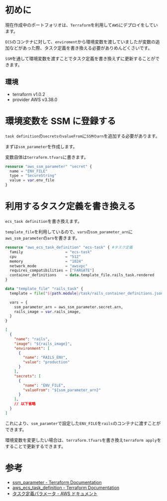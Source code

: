 <!--
title: 【Terraform】ECSの環境変数をSSMを利用して設定する
tags: terraform, AWS, ecs, ssm
-->

# 初めに

現在作成中のポートフォリオは、`Terraform`を利用して`AWS`にデプロイをしています。

`ECS`のコンテナに対して、`enviroment`から環境変数を渡していましたが変数の追加などがあった際、タスク定義を書き換える必要がありめんどくさいです。

`SSM`を通して環境変数を渡すことでタスク定義を書き換えずに更新することができます。

## 環境

- terraform v1.0.2
- provider AWS v3.38.0

# 環境変数を SSM に登録する

`task definition`の`secretsのvalueFrom`に`SSMのarn`を追加する必要があります。

まずは`ssm_parameter`を作成します。

変数自体は`terraform.tfvars`に書きます。

```terraform:ssm.tf
resource "aws_ssm_parameter" "secret" {
  name = "ENV_FILE"
  type = "SecureString"
  value = var.env_file
}
```

# 利用するタスク定義を書き換える

`ecs_task definition`を書き換えます。

`template_file`を利用しているので、`vars`の`ssm_parameter_arn`に`aws_ssm_parameter`の`arn`を書きます。

```terraform:ecs.tf
resource "aws_ecs_task_definition" "ecs-task" { #タスク定義
  family                   = "ecs-task"
  cpu                      = "512"
  memory                   = "1024"
  network_mode             = "awsvpc"
  requires_compatibilities = ["FARGATE"]
  container_definitions    = data.template_file.rails_task.rendered
}

data "template_file" "rails_task" {
  template = file("${path.module}/task/rails_container_definitions.json")

  vars = {
    ssm_parameter_arn = aws_ssm_parameter.secret.arn,
    rails_image = var.rails_image,
  }
}
```

```json:task_definitions.json
[
  {
    "name": "rails",
    "image": "${rails_image}",
    "environment": [
      {
        "name": "RAILS_ENV",
        "value": "production"
      }
    ],
    "secrets": [
      {
        "name": "ENV_FILE",
        "valueFrom": "${ssm_parameter_arn}"
      }
    ],
    // 以下省略
  }
]
```

これにより、`ssm_paramter`で設定した`ENV_FILE`を`rails`のコンテナに渡すことができます。

環境変数を変更したい場合は、`terraform.tfvars`を書き換え`terraform apply`をすることで更新するできます。

# 参考

- [ssm_parameter - Terraform Documentation](https://registry.terraform.io/providers/hashicorp/aws/latest/docs/resources/ssm_parameter)
- [aws_ecs_task_definition - Terraform Documentation](https://registry.terraform.io/providers/hashicorp/aws/latest/docs/resources/ecs_task_definition)
- [タスク定義パラメータ - AWS ドキュメント](https://docs.aws.amazon.com/ja_jp/AmazonECS/latest/developerguide/task_definition_parameters.html)
